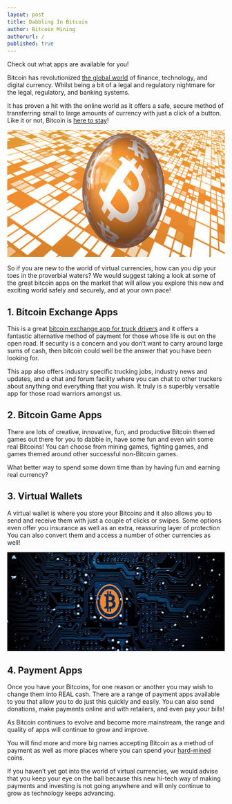 ```yaml
---
layout: post
title: Dabbling In Bitcoin
author: Bitcoin Mining
authorurl: /
published: true
---
```


<p>Check out what apps are available for you!
<p>Bitcoin has revolutionized <a href="https://futurism.com/by-this-summer-bitcoin-will-be-accepted-at-more-than-260000-stores-in-japan/">the global world</a> of finance, technology, and digital currency. Whilst being a bit of a legal and regulatory nightmare for the legal, regulatory, and banking systems.
<p>It has proven a hit with the online world as it offers a safe, secure method of transferring small to large amounts of currency with just a click of a button. Like it or not, Bitcoin is <a href="http://fortune.com/2015/09/21/bitcoin-here-to-stay/">here to stay</a>!
<p><img src="/images/dabbling-in-bitcoin.png" width="700" height="294"/>
<p>So if you are new to the world of virtual currencies, how can you dip your toes in the proverbial waters? We would suggest taking a look at some of the great bitcoin apps on the market that will allow you explore this new and exciting world safely and securely, and at your own pace!
<p><h2>1. Bitcoin Exchange Apps</h2>
<p>This is a great <a href="https://www.truckdrivingjobs.com/itrucking.html">bitcoin exchange app for truck drivers</a> and it offers a fantastic alternative method of payment for those whose life is out on the open road. If security is a concern and you don’t want to carry around large sums of cash, then bitcoin could well be the answer that you have been looking for.
<p>This app also offers industry specific trucking jobs, industry news and updates, and a chat and forum facility where you can chat to other truckers about anything and everything that you wish. It truly is a superbly versatile app for those road warriors amongst us.
<p><h2>2. Bitcoin Game Apps</h2>
<p>There are lots of creative, innovative, fun, and productive Bitcoin themed games out there for you to dabble in, have some fun and even win some real Bitcoins! You can choose from mining games, fighting games, and games themed around other successful non-Bitcoin games.
<p>What better way to spend some down time than by having fun and earning real currency?
<p><h2>3. Virtual Wallets</h2>
<p>A virtual wallet is where you store your Bitcoins and it also allows you to send and receive them with just a couple of clicks or swipes. Some options even offer you insurance as well as an extra, reassuring layer of protection You can also convert them and access a number of other currencies as well!
<p><img src="/images/more-dabbling-in-bitcoin.png" width="700" height="229"/>
<p><h2>4. Payment Apps</h2>
<p>Once you have your Bitcoins, for one reason or another you may wish to change them into REAL cash. There are a range of payment apps available to you that allow you to do just this quickly and easily. You can also send donations, make payments online and with retailers, and even pay your bills!
<p>As Bitcoin continues to evolve and become more mainstream, the range and quality of apps will continue to grow and improve.
<p>You will find more and more big names accepting Bitcoin as a method of payment as well as more places where you can spend your <a href="/getting-started/">hard-mined</a> coins.
<p>If you haven’t yet got into the world of virtual currencies, we would advise that you keep your eye on the ball because this new hi-tech way of making payments and investing is not going anywhere and will only continue to grow as technology keeps advancing.